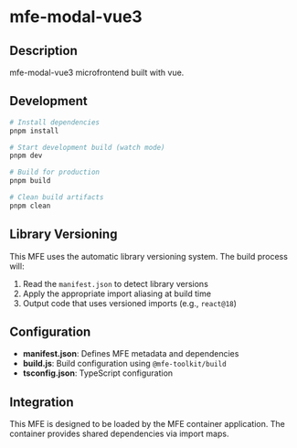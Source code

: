 # mfe-modal-vue3

## Description
mfe-modal-vue3 microfrontend built with vue.

## Development

```bash
# Install dependencies
pnpm install

# Start development build (watch mode)
pnpm dev

# Build for production
pnpm build

# Clean build artifacts
pnpm clean
```

## Library Versioning
This MFE uses the automatic library versioning system. The build process will:
1. Read the `manifest.json` to detect library versions
2. Apply the appropriate import aliasing at build time
3. Output code that uses versioned imports (e.g., `react@18`)

## Configuration
- **manifest.json**: Defines MFE metadata and dependencies
- **build.js**: Build configuration using `@mfe-toolkit/build`
- **tsconfig.json**: TypeScript configuration

## Integration
This MFE is designed to be loaded by the MFE container application.
The container provides shared dependencies via import maps.
